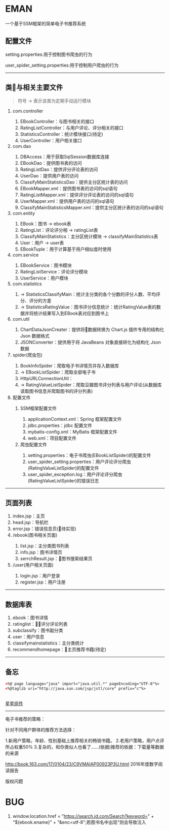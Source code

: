 # EMAN
一个基于SSM框架的简单电子书推荐系统

## 配置文件

setting.properties:用于控制图书爬虫的行为

user_spider_setting.properties:用于控制用户爬虫的行为

---

## 类与相关主要文件

>符号 &#8594; 表示该类为定期手动运行模块

<ol>
<li>com.controller</li>
    <ol>
        <li>EBookController：与图书相关的接口</li>
        <li>RatingListController：与用户评论、评分相关的接口</li>
        <li>StatisticsController：统计模块接口(待定)</li>
        <li>UserController：用户相关接口</li>
    </ol>
<li>com.dao</li>
    <ol>
        <li>DBAccess：用于获取SqlSession数据库连接</li>
        <li>EBookDao：提供图书表的访问</li>
        <li>RatingListDao：提供评分评论表的访问</li>
        <li>UserDao：提供用户表的访问</li>
        <li>ClassifyMainStatisticsDao：提供主分区统计表的访问</li>
        <li>EBookMapper.xml：提供图书表的访问的sql语句</li>
        <li>RatingListMapper.xml：提供评分评论表的访问的sql语句</li>
        <li>UserMapper.xml：提供用户表的访问的sql语句</li>
        <li>ClassifyMainStatisticsMapper.xml：提供主分区统计表的访问的sql语句</li>
    </ol>
<li>com.entity</li>
    <ol>
        <li>EBook：图书 -> ebook表</li>
        <li>RatingList：评论评分相 -> ratingList表</li>
        <li>ClassifyMainStatistics：主分区统计模块 -> classifyMainStatistics表</li>
        <li>User：用户 -> user表</li>
        <li>EBookTuple：用于计算基于用户相似度时使用</li>
    </ol>
<li>com.service</li>
    <ol>
        <li>EBookService：图书模块</li>
        <li>RatingListService：评论评分模块</li>
        <li>UserService：用户模块</li>
    </ol>
<li>com.statistics</li>
    <ol>
        <li>&#8594; StatisticsClassifyMain：统计主分类的各个分数的评分人数、平均评分、评分的方差</li>
        <li>&#8594; StatisticsRatingValue：图书评分信息统计：统计RatingValue表的数据并将统计结果写入到EBook表对应到图书上</li>
    </ol>
<li>com.util</li>
    <ol>
        <li>ChartDataJsonCreater：提供将数据转换为 Chart.js 插件专用的结构化 Json 数据格式</li>
        <li>JSONConverter：提供用于将 JavaBeans 对象直接转化为结构化 Json 数据</li>
    </ol>
<li>spider(爬虫包)</li>
    <ol>
        <li>BookInfoSpider：爬取电子书详情页并存入数据库</li>
        <li>&#8594; EBookListSpider：爬取全部电子书</li>
        <li>HttpURLConnectionUtil：</li>
        <li>&#8594; RatingValueListSpider：爬取豆瓣图书评分列表与用户评论(从数据库读取图书信息并爬取图书的评分列表)</li>
    </ol>
<li>配置文件</li>
    <ol>
        <li>SSM框架配置文件</li>
        <ol>
            <li>applicationContext.xml：Spring 框架配置文件</li>
            <li>jdbc.properties：jdbc 配置文件</li>
            <li>mybatis-config.xml：MyBatis 框架配置文件</li>
            <li>web.xml：项目配置文件</li>
        </ol>
        <li>爬虫配置文件</li>
        <ol>
            <li>setting.properties：电子书爬虫(EBookListSpider)的配置文件</li>
            <li>user_spider_setting.properties：用户评论评分爬虫(RatingValueListSpider)的配置文件</li>
            <li>user_spider_exception.log：用户评论评分爬虫(RatingValueListSpider)的错误日志</li>
        </ol>
    </ol>
</ol>

---

## 页面列表

<ol>
<li>index.jsp：主页</li>
<li>head.jsp：导航栏</li>
<li>error.jsp：错误信息页(待实现)</li>
<li>/ebook(图书相关页面)</li>
    <ol>
        <li>list.jsp：主分类图书列表</li>
        <li>info.jsp：图书详情页</li>
        <li>serrchResult.jsp：图书搜索结果页</li>
    </ol>
<li>/user(用户相关页面)</li>
    <ol>
        <li>login.jsp：用户登录</li>
        <li>register.jsp：用户注册</li>
    </ol>
</ol>

---

## 数据库表

<ol>
<li>ebook：图书详情</li>
<li>ratinglist：评分评论列表</li>
<li>subclassify：图书副分类</li>
<li>user：用户信息</li>
<li>classifymainstatistics：主分类统计</li>
<li>recommendhomepage：主页推荐书籍(待定)</li>
</ol>

---

## 备忘

```html
<%@ page language="java" import="java.util.*" pageEncoding="UTF-8"%>
<%@taglib uri="http://java.sun.com/jsp/jstl/core" prefix="c"%>



```

<a href="http://hoohtml.com/jQuery/Layout-Interface/2015112221.html">星星组件</a>

---

电子书推荐的策略：

针对不同用户群体的推荐方法选择：

1.新用户策略，年龄、性别基础上推荐相关的畅销书籍。
2.老用户策略，用户点评所占权重50%
3.复杂的，和你类似人也看了……(依据)推荐的依据：下载量等数据的来源

http://book.163.com/17/0104/23/C9VMAIAP00923P3U.html  2016年度数字阅读报告

版权问题

# BUG

1. window.location.href = "https://search.jd.com/Search?keyword=" + "${ebook.ename}" + "&enc=utf-8";若图书名中出现"则会导致注入